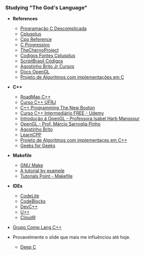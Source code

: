 ### Studying "The God's Language"

 - <strong>References</strong>
    - [Programação C Descomplicada](https://www.youtube.com/user/progdescomplicada)
    - [Cplusplus](http://www.cplusplus.com/)
    - [Cpp Reference](http://en.cppreference.com/w/)
    - [C Progressivo](http://www.cprogressivo.net/)
    - [TheChernoProject](https://www.youtube.com/channel/UCQ-W1KE9EYfdxhL6S4twUNw)
    - [Codigos Fontes Cplusplus](https://codigosfontes-ccplus-plus.blogspot.com.br/)
    - [ScriptBrasil Códigos](https://www.scriptbrasil.com.br/codigos/)
    - [Agostinho Brito Jr Cursos](https://agostinhobritojr.github.io/cursos/)
    - [Docs OpenGL](http://docs.gl/)
    - [Projeto de Algoritmos com implementações em C](http://www2.dcc.ufmg.br/livros/algoritmos/implementacoes-05.php)
    
 - <strong>C++</strong>
    - [RoadMap C++](http://www.pontov.com.br/site/index.php/cpp/46-conceitos-basicos/88-roadmap-c)
    - [Curso C++ UFRJ](http://orion.lcg.ufrj.br/C++/curso/)
    - [C++ Programming The New Boston](https://www.youtube.com/watch?v=tvC1WCdV1XU&list=PLAE85DE8440AA6B83&index=1)
    - [Curso C++ Intermediário FREE - Udemy](https://www.udemy.com/cplusplus-intermediario/)
    - [Introdução à OpenGL - Professora Isabel Harb Manssour](http://www.inf.pucrs.br/~manssour/OpenGL/Tutorial.html)
    - [OpenGL - Prof. Márcio Sarroglia Pinho ](http://www.inf.pucrs.br/~pinho/CG/Aulas/OpenGL/OpenGL.html)
    - [Agostinho Brito](https://agostinhobritojr.github.io/tutoriais/cpp/)
    - [LearnCPP](http://www.learncpp.com)
    - [Projeto de Algoritmos com implementaçes em C++](http://www2.dcc.ufmg.br/livros/algoritmos-java/implementacoes.php)
    - [Geeks for Geeks](http://www.geeksforgeeks.org/)
    
 - <strong>Makefile</strong>
    - [GNU Make](https://www.gnu.org/software/make/manual/make.html)
    - [A tutorial by example](http://mrbook.org/blog/tutorials/make/)
    - [Tutorials Point - Makefile](https://www.tutorialspoint.com/makefile/)
    
 - <strong>IDEs</strong>
    - [CodeLite](https://codelite.org/)
    - [CodeBlocks](http://www.codeblocks.org/)
    - [DevC++](https://sourceforge.net/projects/orwelldevcpp/)
    - [U++](https://www.ultimatepp.org/index.html)
    - [Cloud9](https://c9.io/?redirect=0)
 
 - [Grupo Comp Lang C++](https://groups.google.com/forum/#!forum/comp.lang.c++)
 
 
 - <strog>Provavelmente o slide que mais me influênciou até hoje.</strong>
    - [Deep C](https://www.slideshare.net/olvemaudal/deep-c/226-include_stdioh_struct_X_int)
    
